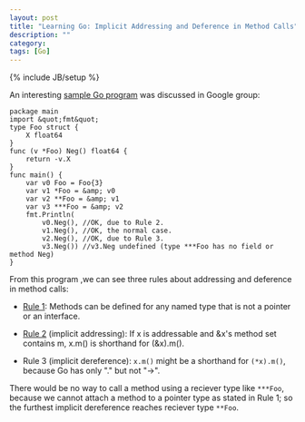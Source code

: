 ```yaml
---
layout: post
title: "Learning Go: Implicit Addressing and Deference in Method Calls"
description: ""
category:
tags: [Go]
---
```

{% include JB/setup %}

An interesting [sample Go program](https://groups.google.com/forum/?fromgroups=#!searchin/golang-nuts/reciever/golang-nuts/IA7JkkyZuO4/DdfJOxXMwQAJ) was discussed in Google group:

	package main
	import &quot;fmt&quot;
	type Foo struct {
		X float64
	}
	func (v *Foo) Neg() float64 {
		return -v.X
	}
	func main() {
		var v0 Foo = Foo{3}
		var v1 *Foo = &amp; v0
		var v2 **Foo = &amp; v1
		var v3 ***Foo = &amp; v2
		fmt.Println(
			v0.Neg(), //OK, due to Rule 2.
			v1.Neg(), //OK, the normal case.
			v2.Neg(), //OK, due to Rule 3.
			v3.Neg()) //v3.Neg undefined (type ***Foo has no field or method Neg)
	}

From this program ,we can see three rules about addressing and
deference in method calls:

  * [Rule 1](http://golang.org/doc/effective_go.html#pointers_vs_values):
    Methods can be defined for any named type that is not a pointer or
    an interface.

  * [Rule 2](http://golang.org/ref/spec#Calls) (implicit addressing):
    If x is addressable and &amp;x's method set contains m, x.m() is
    shorthand for (&amp;x).m().

  * Rule 3 (implicit dereference): `x.m()` might be a shorthand for
    `(*x).m()`, because Go has only "." but not "->".

There would be no way to call a method using a reciever type like
`***Foo`, because we cannot attach a method to a pointer type as
stated in Rule 1; so the furthest implicit dereference reaches
reciever type `**Foo`.
